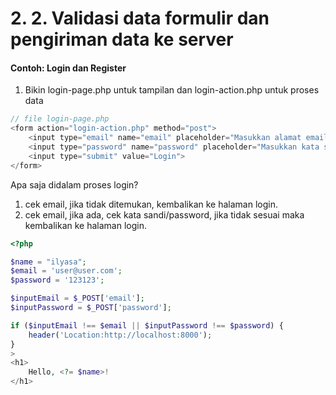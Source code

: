 # 2. 2. Validasi data formulir dan pengiriman data ke server

#### Contoh: Login dan Register

1. Bikin login-page.php untuk tampilan dan login-action.php untuk proses data

```php
// file login-page.php
<form action="login-action.php" method="post">
    <input type="email" name="email" placeholder="Masukkan alamat email..">
    <input type="password" name="password" placeholder="Masukkan kata sandi...">
    <input type="submit" value="Login">
</form>
```

Apa saja didalam proses login?
1. cek email, jika tidak ditemukan, kembalikan ke halaman login.
1. cek email, jika ada, cek kata sandi/password, jika tidak sesuai maka kembalikan ke halaman login.

```php
<?php

$name = "ilyasa";
$email = 'user@user.com';
$password = '123123';

$inputEmail = $_POST['email'];
$inputPassword = $_POST['password'];

if ($inputEmail !== $email || $inputPassword !== $password) {
    header('Location:http://localhost:8000');
}
>
<h1>
    Hello, <?= $name>!
</h1>

```
